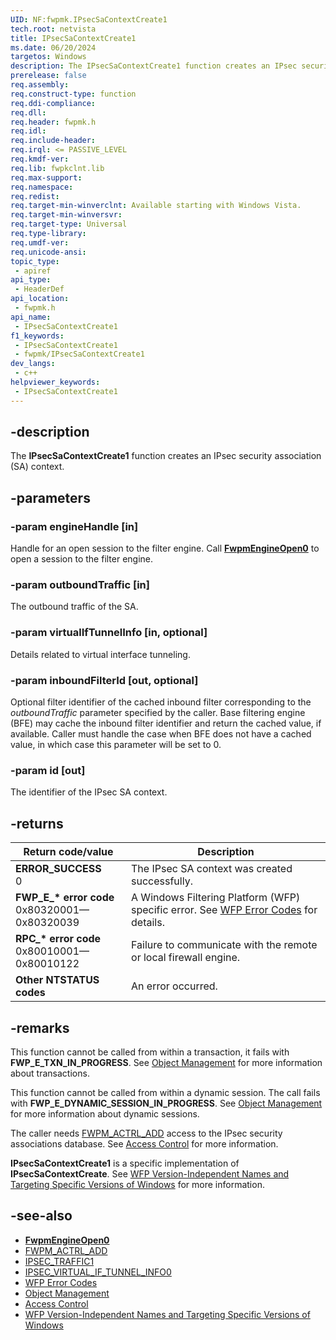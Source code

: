 ```yaml
---
UID: NF:fwpmk.IPsecSaContextCreate1
tech.root: netvista
title: IPsecSaContextCreate1
ms.date: 06/20/2024
targetos: Windows
description: The IPsecSaContextCreate1 function creates an IPsec security association (SA) context.
prerelease: false
req.assembly: 
req.construct-type: function
req.ddi-compliance: 
req.dll: 
req.header: fwpmk.h
req.idl: 
req.include-header: 
req.irql: <= PASSIVE_LEVEL
req.kmdf-ver: 
req.lib: fwpkclnt.lib
req.max-support: 
req.namespace: 
req.redist: 
req.target-min-winverclnt: Available starting with Windows Vista.
req.target-min-winversvr: 
req.target-type: Universal
req.type-library: 
req.umdf-ver: 
req.unicode-ansi: 
topic_type:
 - apiref
api_type:
 - HeaderDef
api_location:
 - fwpmk.h
api_name:
 - IPsecSaContextCreate1
f1_keywords:
 - IPsecSaContextCreate1
 - fwpmk/IPsecSaContextCreate1
dev_langs:
 - c++
helpviewer_keywords:
 - IPsecSaContextCreate1
---
```


## -description

The **IPsecSaContextCreate1** function creates an IPsec security association (SA) context.

## -parameters

### -param engineHandle [in]

Handle for an open session to the filter engine. Call **[FwpmEngineOpen0](nf-fwpmk-fwpmengineopen0.md)** to open a session to the filter engine.

### -param outboundTraffic [in]

The outbound traffic of the SA.

### -param virtualIfTunnelInfo [in, optional]

Details related to virtual interface tunneling.

### -param inboundFilterId [out, optional]

Optional filter identifier of the cached inbound filter corresponding to the *outboundTraffic* parameter specified by the caller. Base filtering engine (BFE) may cache the inbound filter identifier and return the cached value, if available. Caller must handle the case when BFE does not have a cached value, in which case this parameter will be set to 0.

### -param id [out]

The identifier of the IPsec SA context.

## -returns

| Return code/value | Description |
|---|---|
| **ERROR_SUCCESS**<br>0 | The IPsec SA context was created successfully. |
| **FWP_E_\* error code**<br>0x80320001—0x80320039 | A Windows Filtering Platform (WFP) specific error. See [WFP Error Codes](/windows/win32/fwp/wfp-error-codes) for details. |
| **RPC_\* error code**<br>0x80010001—0x80010122 | Failure to communicate with the remote or local firewall engine. |
| **Other NTSTATUS codes** | An error occurred. |

## -remarks

This function cannot be called from within a transaction, it fails with **FWP_E_TXN_IN_PROGRESS**. See [Object Management](/windows/desktop/FWP/object-management) for more information about transactions.

This function cannot be called from within a dynamic session. The call fails with **FWP_E_DYNAMIC_SESSION_IN_PROGRESS**. See [Object Management](/windows/desktop/FWP/object-management) for more information about dynamic sessions.

The caller needs [FWPM_ACTRL_ADD](/windows/desktop/FWP/access-right-identifiers) access to the IPsec security associations database. See [Access Control](/windows/desktop/FWP/access-control) for more information.

**IPsecSaContextCreate1** is a specific implementation of **IPsecSaContextCreate**. See [WFP Version-Independent Names and Targeting Specific Versions of Windows](/windows/desktop/FWP/wfp-version-independent-names-and-targeting-specific-versions-of-windows) for more information.

## -see-also

- **[FwpmEngineOpen0](nf-fwpmk-fwpmengineopen0.md)**
- [FWPM_ACTRL_ADD](/windows/desktop/FWP/access-right-identifiers)
- [IPSEC_TRAFFIC1](/windows/desktop/api/ipsectypes/ns-ipsectypes-ipsec_traffic0)
- [IPSEC_VIRTUAL_IF_TUNNEL_INFO0](/windows/desktop/api/fwptypes/ns-fwptypes-ipsec_virtual_if_tunnel_info0)
- [WFP Error Codes](/windows/win32/fwp/wfp-error-codes)
- [Object Management](/windows/desktop/FWP/object-management)
- [Access Control](/windows/desktop/FWP/access-control)
- [WFP Version-Independent Names and Targeting Specific Versions of Windows](/windows/desktop/FWP/wfp-version-independent-names-and-targeting-specific-versions-of-windows)
